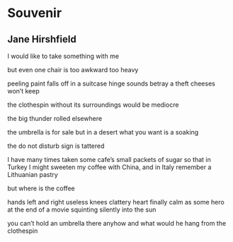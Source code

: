 # Souvenir
## Jane Hirshfield
I would like
to take something with me

but even one chair
is too awkward
too heavy

peeling paint
falls off in a suitcase
hinge sounds betray a theft
cheeses won’t keep

the clothespin
without its surroundings
would be mediocre

the big thunder rolled elsewhere

the umbrella is for sale
but in a desert what you want is a soaking

the do not disturb sign is tattered

I have many times taken
some cafe’s small packets of sugar
so that in Turkey
I might sweeten my coffee with China,
and in Italy remember a Lithuanian pastry

but where is the coffee

hands left and right useless
knees clattery
heart finally calm
as some hero at the end of a movie
squinting silently into the sun

you can’t hold an umbrella there anyhow
and what would he hang from the clothespin